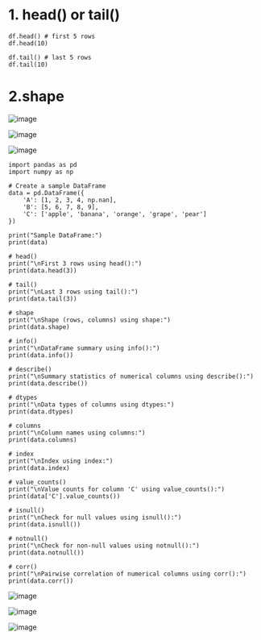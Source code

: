 # 1. head() or tail()

    df.head() # first 5 rows
    df.head(10)
    
    df.tail() # last 5 rows
    df.tail(10)

# 2.shape





![image](https://user-images.githubusercontent.com/60442877/231036418-2d2c771b-d6a9-4cd2-810c-51adb7f23fad.png)

![image](https://user-images.githubusercontent.com/60442877/231036438-2a2e1e6e-f2d0-4288-a3da-061fc9c9c323.png)

![image](https://user-images.githubusercontent.com/60442877/231036469-373253a4-84a8-4137-bc27-74be4624aae3.png)

    import pandas as pd
    import numpy as np

    # Create a sample DataFrame
    data = pd.DataFrame({
        'A': [1, 2, 3, 4, np.nan],
        'B': [5, 6, 7, 8, 9],
        'C': ['apple', 'banana', 'orange', 'grape', 'pear']
    })

    print("Sample DataFrame:")
    print(data)

    # head()
    print("\nFirst 3 rows using head():")
    print(data.head(3))

    # tail()
    print("\nLast 3 rows using tail():")
    print(data.tail(3))

    # shape
    print("\nShape (rows, columns) using shape:")
    print(data.shape)

    # info()
    print("\nDataFrame summary using info():")
    print(data.info())

    # describe()
    print("\nSummary statistics of numerical columns using describe():")
    print(data.describe())

    # dtypes
    print("\nData types of columns using dtypes:")
    print(data.dtypes)

    # columns
    print("\nColumn names using columns:")
    print(data.columns)

    # index
    print("\nIndex using index:")
    print(data.index)

    # value_counts()
    print("\nValue counts for column 'C' using value_counts():")
    print(data['C'].value_counts())

    # isnull()
    print("\nCheck for null values using isnull():")
    print(data.isnull())

    # notnull()
    print("\nCheck for non-null values using notnull():")
    print(data.notnull())

    # corr()
    print("\nPairwise correlation of numerical columns using corr():")
    print(data.corr())

![image](https://user-images.githubusercontent.com/60442877/231044390-958449b0-0b47-4748-b0bd-6006e7ebd7e0.png)

![image](https://user-images.githubusercontent.com/60442877/231044480-2bf367d3-316f-4f0c-a6cc-ef65dab17f4b.png)

![image](https://user-images.githubusercontent.com/60442877/231044509-1b1dd2f1-079a-4d2e-bc59-9e47f64b2da9.png)


